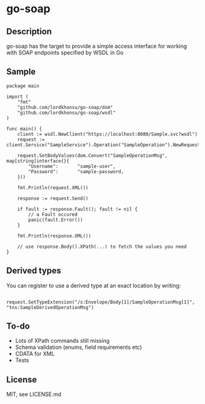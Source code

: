 # go-soap

## Description

go-soap has the target to provide a simple access interface for working with SOAP endpoints specified by WSDL in Go

## Sample

```
package main

import (
	"fmt"
	"github.com/lordkhonsu/go-soap/dom"
	"github.com/lordkhonsu/go-soap/wsdl"
)

func main() {
	client := wsdl.NewClient("https://localhost:8080/Sample.svc?wsdl")
	request := client.Service("SampleService").Operation("SampleOperation").NewRequest()

	request.SetBodyValues(dom.Convert("SampleOperationMsg", map[string]interface{}{
		"Username":       "sample-user",
		"Password":       "sample-password,
	}))

	fmt.Println(request.XML())

	response := request.Send()

	if fault := response.Fault(); fault != nil {
		// a Fault occured
		panic(fault.Error())
	}

	fmt.Println(response.XML())

	// use response.Body().XPath(...) to fetch the values you need
}
```

## Derived types

You can register to use a derived type at an exact location by writing:

```
	request.SetTypeExtension("/s:Envelope/Body[1]/SampleOperationMsg[1]", "tns:SampleDerivedOperationMsg")
```

## To-do

* Lots of XPath commands still missing
* Schema validation (enums, field requirements etc)
* CDATA for XML
* Tests

## License

MIT, see LICENSE.md